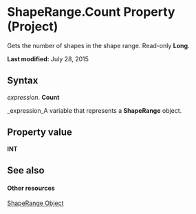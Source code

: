 
# ShapeRange.Count Property (Project)
Gets the number of shapes in the shape range. Read-only  **Long**.

 **Last modified:** July 28, 2015


## Syntax

 _expression_. **Count**

 _expression_A variable that represents a  **ShapeRange** object.


## Property value

 **INT**


## See also


#### Other resources


 [ShapeRange Object](315031aa-4b8c-424b-26e7-ce15897beb05.md)
